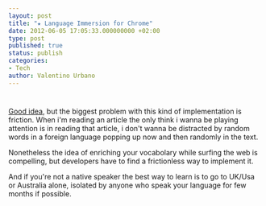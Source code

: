 ```yaml
---
layout: post
title: "★ Language Immersion for Chrome"
date: 2012-06-05 17:05:33.000000000 +02:00
type: post
published: true
status: publish
categories:
- Tech
author: Valentino Urbano 
---
```


# 

[Good idea][0], but the biggest problem with this kind of implementation is friction. When i'm reading an article the only think i wanna be playing attention is in reading that article, i don't wanna be distracted by random words in a foreign language popping up now and then randomly in the text.

Nonetheless the idea of enriching your vocabolary while surfing the web is compelling, but developers have to find a frictionless way to implement it.

And if you're not a native speaker the best way to learn is to go to UK/Usa or Australia alone, isolated by anyone who speak your language for few months if possible.


[0]: http://www.theverge.com/2012/5/3/2995523/google-language-immersion-chrome-extension